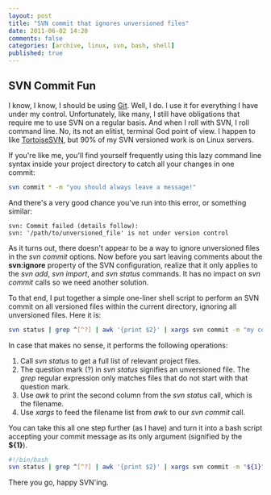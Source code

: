 ```yaml
---
layout: post
title: "SVN commit that ignores unversioned files"
date: 2011-06-02 14:20
comments: false
categories: [archive, linux, svn, bash, shell]
published: true
---
```


## SVN Commit Fun
I know, I know, I should be using <a href="http://git-scm.com/">Git</a>.  Well, I do. I use it for everything I have under my control.  Unfortunately, like many, I still have obligations that require me to use SVN on a regular basis.  And when I roll with SVN, I roll command line.  No, its not an elitist, terminal God point of view.  I happen to like <a href="http://tortoisesvn.net/" target="_blank">TortoiseSVN</a>, but 90% of my SVN versioned work is on Linux servers.

If you're like me, you'll find yourself frequently using this lazy command line syntax inside your project directory to catch all your changes in one commit:

``` bash
svn commit * -m "you should always leave a message!"
```

And there's a very good chance you've run into this error, or something similar:

```
svn: Commit failed (details follow):
svn: '/path/to/unversioned_file' is not under version control
```

As it turns out, there doesn't appear to be a way to ignore unversioned files in the <em>svn commit</em> options.  Now before you sart leaving comments about the <strong>svn:ignore</strong> property of the SVN configuration, realize that it only applies to the <em>svn add</em>, <em>svn import</em>, and <em>svn status</em> commands.  It has no impact on <em>svn commit</em> calls so we need another solution.

To that end, I put together a simple one-liner shell script to perform an SVN commit on all versioned files within the current directory, ignoring all unversioned files.  Here it is:

``` bash
svn status | grep ^[^?] | awk '{print $2}' | xargs svn commit -m "my commit message"
```

In case that makes no sense, it performs the following operations:

<ol>
<li>Call <em>svn status</em> to get a full list of relevant project files.</li>
<li>The question mark (?) in <em>svn status</em> signifies an unversioned file. The <em>grep</em> regular expression only matches files that do not start with that question mark.</li>
<li>Use <em>awk</em> to print the second column from the <em>svn status</em> call, which is the filename.</li>
<li>Use <em>xargs</em> to feed the filename list from <em>awk</em> to our <em>svn commit</em> call.</li>
</ol>

You can take this all one step further (as I have) and turn it into a bash script accepting your commit message as its only argument (signified by the <strong>${1}</strong>).

``` bash
#!/bin/bash
svn status | grep ^[^?] | awk '{print $2}' | xargs svn commit -m "${1}";
```

There you go, happy SVN'ing.